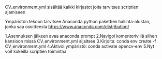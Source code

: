 CV_environment.yml sisältää kaikki kirjastot joita tarvitsee scriptien ajamiseen.

Ympäristön tekoon tarvitsee Anaconda python pakettien hallinta-alustan, jonka saa osoitteesta https://www.anaconda.com/distribution/

1.Asennuksen jälkeen avaa anaconda prompt
2.Navigoi komentorivillä siihen kansioon missä CV_environment.yml sijaitsee
3.Kirjoita: conda env create -f CV_environment.yml
4.Aktivoi ympäristö: conda activate opencv-env
5.Nyt voit kokeilla scriptien toimintaa
